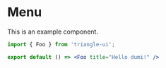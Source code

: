 # Menu

This is an example component.

```jsx
import { Foo } from 'triangle-ui';

export default () => <Foo title="Hello dumi!" />
```
